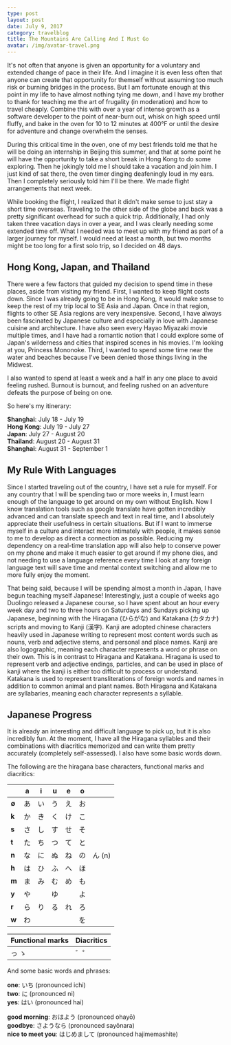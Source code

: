 ```yaml
---
type: post
layout: post
date: July 9, 2017
category: travelblog
title: The Mountains Are Calling And I Must Go
avatar: /img/avatar-travel.png
---
```


It's not often that anyone is given an opportunity for a voluntary and extended change of pace in their life. And I imagine it is even less often that anyone can create that opportunity for themself without assuming too much risk or burning bridges in the process. But I am fortunate enough at this point in my life to have almost nothing tying me down, and I have my brother to thank for teaching me the art of frugality (in moderation) and how to travel cheaply. Combine this with over a year of intense growth as a software developer to the point of near-burn out, whisk on high speed until fluffy, and bake in the oven for 10 to 12 minutes at 400°F or until the desire for adventure and change overwhelm the senses.

During this critical time in the oven, one of my best friends told me that he will be doing an internship in Beijing this summer, and that at some point he will have the opportunity to take a short break in Hong Kong to do some exploring. Then he jokingly told me I should take a vacation and join him. I just kind of sat there, the oven timer dinging deafeningly loud in my ears. Then I completely seriously told him I'll be there. We made flight arrangements that next week.

While booking the flight, I realized that it didn't make sense to just stay a short time overseas. Traveling to the other side of the globe and back was a pretty significant overhead for such a quick trip. Additionally, I had only taken three vacation days in over a year, and I was clearly needing some extended time off. What I needed was to meet up with my friend as part of a larger journey for myself. I would need at least a month, but two months might be too long for a first solo trip, so I decided on 48 days.

## Hong Kong, Japan, and Thailand
There were a few factors that guided my decision to spend time in these places, aside from visiting my friend. First, I wanted to keep flight costs down. Since I was already going to be in Hong Kong, it would make sense to keep the rest of my trip local to SE Asia and Japan. Once in that region, flights to other SE Asia regions are very inexpensive. Second, I have always been fascinated by Japanese culture and especially in love with Japanese cuisine and architecture. I have also seen every Hayao Miyazaki movie multiple times, and I have had a romantic notion that I could explore some of Japan's wilderness and cities that inspired scenes in his movies. I'm looking at you, Princess Mononoke. Third, I wanted to spend some time near the water and beaches because I've been denied those things living in the Midwest. 

I also wanted to spend at least a week and a half in any one place to avoid feeling rushed. Burnout is burnout, and feeling rushed on an adventure defeats the purpose of being on one.

So here's my itinerary:

**Shanghai**: July 18 - July 19  
**Hong Kong**: July 19 - July 27  
**Japan**: July 27 - August 20  
**Thailand**: August 20 - August 31  
**Shanghai**: August 31 - September 1

## My Rule With Languages
Since I started traveling out of the country, I have set a rule for myself. For any country that I will be spending two or more weeks in, I must learn enough of the language to get around on my own without English. Now I know translation tools such as google translate have gotten incredibly advanced and can translate speech and text in real time, and I absolutely appreciate their usefulness in certain situations. But if I want to immerse myself in a culture and interact more intimately with people, it makes sense to me to develop as direct a connection as possible. Reducing my dependency on a real-time translation app will also help to conserve power on my phone and make it much easier to get around if my phone dies, and not needing to use a language reference every time I look at any foreign language text will save time and mental context switching and allow me to more fully enjoy the moment.

That being said, because I will be spending almost a month in Japan, I have begun teaching myself Japanese! Interestingly, just a couple of weeks ago Duolingo released a Japanese course, so I have spent about an hour every week day and two to three hours on Saturdays and Sundays picking up Japanese, beginning with the Hiragana (ひらがな) and Katakana (カタカナ) scripts and moving to Kanji (漢字). Kanji are adopted chinese characters heavily used in Japanese writing to represent most content words such as nouns, verb and adjective stems, and personal and place names. Kanji are also logographic, meaning each character represents a word or phrase on their own. This is in contrast to Hiragana and Katakana. Hiragana is used to represent verb and adjective endings, particles, and can be used in place of kanji where the kanji is either too difficult to process or understand. Katakana is used to represent transliterations of foreign words and names in addition to common animal and plant names. Both Hiragana and Katakana are syllabaries, meaning each character represents a syllable.

## Japanese Progress
It is already an interesting and difficult language to pick up, but it is also incredibly fun. At the moment, I have all the Hiragana syllables and their combinations with diacritics memorized and can write them pretty accurately (completely self-assessed). I also have some basic words down.

The following are the hiragana base characters, functional marks and diacritics:

  |  |a |i |u |e |o| |
  |--|--|--|--|--|--|--|
  |**∅** |あ|い|う|え|お||
  |**k** |か|き|く|け|こ||
  |**s** |さ|し|す|せ|そ||
  |**t** |た|ち|つ|て|と||
  |**n** |な|に|ぬ|ね|の|ん (n)|
  |**h** |は|ひ|ふ|へ|ほ||
  |**m** |ま|み|む|め|も||
  |**y** |や|  |ゆ|  |よ||
  |**r** |ら|り|る|れ|ろ||
  |**w** |わ|  |  |  |を||

  |Functional marks|Diacritics|
  |--|--|
  |っ ゝ| ゛゜|

And some basic words and phrases:

**one**: いち (pronounced ichi)  
**two**: に (pronounced ni)  
**yes**: はい (pronounced hai)

**good morning**: おはよう (pronounced ohayō)  
**goodbye**: さようなら (pronounced sayōnara)  
**nice to meet you**: はじめまして (pronounced hajimemashite)
